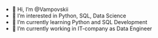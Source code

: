 - 👋 Hi, I’m @Vampovskii
- 👀 I’m interested in Python, SQL, Data Science
- 🌱 I’m currently learning Python and SQL Development
- 💼 I’m currently working in IT-company as Data Engineer

<!---
Vampovskii/Vampovskii is a ✨ special ✨ repository because its `README.md` (this file) appears on your GitHub profile.
You can click the Preview link to take a look at your changes.
--->
